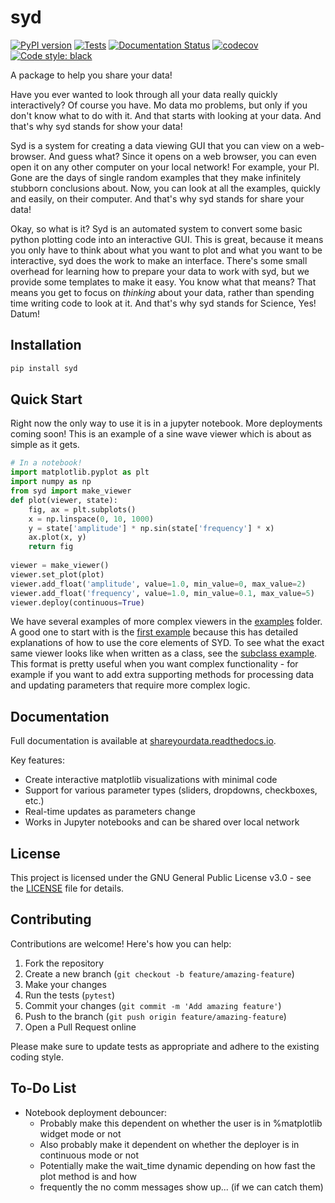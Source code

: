 # syd

[![PyPI version](https://badge.fury.io/py/syd.svg)](https://badge.fury.io/py/syd)
[![Tests](https://github.com/landoskape/syd/actions/workflows/tests.yml/badge.svg)](https://github.com/landoskape/syd/actions/workflows/tests.yml)
[![Documentation Status](https://readthedocs.org/projects/shareyourdata/badge/?version=stable)](https://shareyourdata.readthedocs.io/en/stable/?badge=stable)
[![codecov](https://codecov.io/gh/landoskape/syd/branch/main/graph/badge.svg)](https://codecov.io/gh/landoskape/syd)
[![Code style: black](https://img.shields.io/badge/code%20style-black-000000.svg)](https://github.com/psf/black)


A package to help you share your data!

Have you ever wanted to look through all your data really quickly interactively? Of course you have. Mo data mo problems, but only if you don't know what to do with it. And that starts with looking at your data. And that's why syd stands for show your data! 

Syd is a system for creating a data viewing GUI that you can view on a web-browser. And guess what? Since it opens on a web browser, you can even open it on any other computer on your local network! For example, your PI. Gone are the days of single random examples that they make infinitely stubborn conclusions about. Now, you can look at all the examples, quickly and easily, on their computer. And that's why syd stands for share your data!

Okay, so what is it? Syd is an automated system to convert some basic python plotting code into an interactive GUI. This is great, because it means you only have to think about what you want to plot and what you want to be interactive, syd does the work to make an interface. There's some small overhead for learning how to prepare your data to work with syd, but we provide some templates to make it easy. You know what that means? That means you get to focus on _thinking_ about your data, rather than spending time writing code to look at it. And that's why syd stands for Science, Yes! Datum!

## Installation

```bash
pip install syd
```

## Quick Start
Right now the only way to use it is in a jupyter notebook. More deployments coming soon!
This is an example of a sine wave viewer which is about as simple as it gets. 
```python
# In a notebook! 
import matplotlib.pyplot as plt
import numpy as np
from syd import make_viewer
def plot(viewer, state):
    fig, ax = plt.subplots()
    x = np.linspace(0, 10, 1000)
    y = state['amplitude'] * np.sin(state['frequency'] * x)
    ax.plot(x, y)
    return fig
        
viewer = make_viewer()
viewer.set_plot(plot)
viewer.add_float('amplitude', value=1.0, min_value=0, max_value=2)
viewer.add_float('frequency', value=1.0, min_value=0.1, max_value=5)
viewer.deploy(continuous=True)
```

We have several examples of more complex viewers in the [examples](examples) folder. A good one
to start with is the [first example](examples/first_example.ipynb) because this has detailed 
explanations of how to use the core elements of SYD. To see what the exact same viewer looks like
when written as a class, see the [subclass example](examples/subclass_example.ipynb). This format
is pretty useful when you want complex functionality - for example if you want to add extra
supporting methods for processing data and updating parameters that require more complex logic.

## Documentation

Full documentation is available at [shareyourdata.readthedocs.io](https://shareyourdata.readthedocs.io/).

Key features:
- Create interactive matplotlib visualizations with minimal code
- Support for various parameter types (sliders, dropdowns, checkboxes, etc.)
- Real-time updates as parameters change
- Works in Jupyter notebooks and can be shared over local network

## License

This project is licensed under the GNU General Public License v3.0 - see the [LICENSE](LICENSE) file for details.

## Contributing

Contributions are welcome! Here's how you can help:

1. Fork the repository
2. Create a new branch (`git checkout -b feature/amazing-feature`)
3. Make your changes
4. Run the tests (`pytest`)
5. Commit your changes (`git commit -m 'Add amazing feature'`)
6. Push to the branch (`git push origin feature/amazing-feature`)
7. Open a Pull Request online

Please make sure to update tests as appropriate and adhere to the existing coding style.


## To-Do List
- Notebook deployment debouncer: 
  - Probably make this dependent on whether the user is in %matplotlib widget mode or not
  - Also probably make it dependent on whether the deployer is in continuous mode or not
  - Potentially make the wait_time dynamic depending on how fast the plot method is and how
  - frequently the no comm messages show up... (if we can catch them)